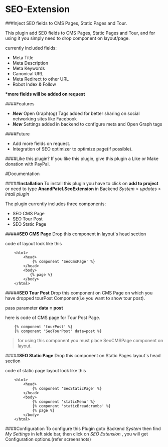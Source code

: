 SEO-Extension
=============

###Inject SEO fields to CMS Pages, Static Pages and Tour.

This plugin add SEO fields to CMS Pages, Static Pages and Tour, and for using it you simply need to drop component on layout/page.

currently included fields:
* Meta Title
* Meta Description
* Meta Keywords
* Canonical URL
* Meta Redirect to other URL
* Robot Index & Follow

__*more fields will be added on request__

####Features
* *__New__* Open Graph(og) Tags added for better sharing on social networking sites like Facebook
* *__New__* Settings added in backend to configure meta and Open Graph tags


####Future
* Add more fields on request.
* Integration of SEO optimizer to optimize page(if possible).

####Like this plugin?
If you like this plugin, give this plugin a Like or Make donation with PayPal.


#Documentation

#####**Installation**
To install this plugin you have to click on __add to project__ or need to type __AnandPatel.SeoExtension__ in Backend *System > updates > intall plugin*


The plugin currently includes three components:
* SEO CMS Page
* SEO Tour Post
* SEO Static Page

#####**SEO CMS Page**
Drop this component in layout`s head section

code of layout look like this

``````````````````
    <html>
        <head>
            {% component 'SeoCmsPage' %}
        </head>
        <body>
           {% page %}
        </body>
    </html>
``````````````````


#####**SEO Tour Post**
Drop this component on CMS Page on which you have dropped tourPost Component(i.e you want to show tour post).

pass parameter __data = post__

here is code of CMS page for Tour Post Page.

``````````````````
    {% component 'tourPost' %}
    {% component 'SeoTourPost' data=post %}
``````````````````

> for using this component you must place SeoCMSPage component on layout.

#####**SEO Static Page**
Drop this component on Static Pages layout`s head section

code of static page layout look like this

``````````````````
    <html>
        <head>
            {% component 'SeoStaticPage' %}
        </head>
        <body>
            {% component 'staticMenu' %}
            {% component 'staticBreadcrumbs' %}
            {% page %}
        </body>
    </html>
``````````````````

####Configuration
To configure this Plugin goto Backend *System* then find *My Settings* in left side bar, then click on *SEO Extension* , you will get Configuration options.(refer screenshots)